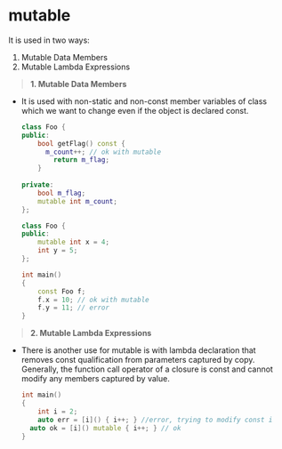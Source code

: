 # mutable

It is used in two ways:

1. Mutable Data Members
2. Mutable Lambda Expressions

> **1. Mutable Data Members**

* It is used with non-static and non-const member variables of class which we want to change even if the object is declared const. 

  ```c++
  class Foo {
  public:
      bool getFlag() const {
      	m_count++; // ok with mutable
          return m_flag;
      }
      
  private:
      bool m_flag;
      mutable int m_count;
  };
  ```

  ```c++
  class Foo {
  public:
      mutable int x = 4;
      int y = 5;
  };
  
  int main()
  {
      const Foo f;
      f.x = 10; // ok with mutable
      f.y = 11; // error
  }
  ```

> **2. Mutable Lambda Expressions**

* There is another use for mutable is with lambda declaration that removes const qualification from parameters captured by copy. Generally, the function call operator of a closure is const and cannot modify any members captured by value.

  ```c++
  int main()
  {
      int i = 2;
      auto err = [i]() { i++; } //error, trying to modify const i
  	auto ok = [i]() mutable { i++; } // ok
  }
  ```

  

